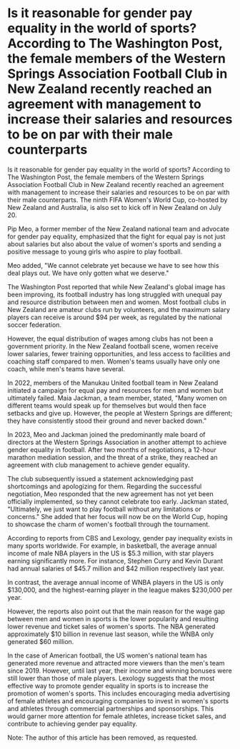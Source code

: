 # Is it reasonable for gender pay equality in the world of sports? According to The Washington Post, the female members of the Western Springs Association Football Club in New Zealand recently reached an agreement with management to increase their salaries and resources to be on par with their male counterparts 
 Is it reasonable for gender pay equality in the world of sports? According to The Washington Post, the female members of the Western Springs Association Football Club in New Zealand recently reached an agreement with management to increase their salaries and resources to be on par with their male counterparts. The ninth FIFA Women's World Cup, co-hosted by New Zealand and Australia, is also set to kick off in New Zealand on July 20.

Pip Meo, a former member of the New Zealand national team and advocate for gender pay equality, emphasized that the fight for equal pay is not just about salaries but also about the value of women's sports and sending a positive message to young girls who aspire to play football.

Meo added, "We cannot celebrate yet because we have to see how this deal plays out. We have only gotten what we deserve."

The Washington Post reported that while New Zealand's global image has been improving, its football industry has long struggled with unequal pay and resource distribution between men and women. Most football clubs in New Zealand are amateur clubs run by volunteers, and the maximum salary players can receive is around $94 per week, as regulated by the national soccer federation.

However, the equal distribution of wages among clubs has not been a government priority. In the New Zealand football scene, women receive lower salaries, fewer training opportunities, and less access to facilities and coaching staff compared to men. Women's teams usually have only one coach, while men's teams have several.

In 2022, members of the Manukau United football team in New Zealand initiated a campaign for equal pay and resources for men and women but ultimately failed. Maia Jackman, a team member, stated, "Many women on different teams would speak up for themselves but would then face setbacks and give up. However, the people at Western Springs are different; they have consistently stood their ground and never backed down."

In 2023, Meo and Jackman joined the predominantly male board of directors at the Western Springs Association in another attempt to achieve gender equality in football. After two months of negotiations, a 12-hour marathon mediation session, and the threat of a strike, they reached an agreement with club management to achieve gender equality.

The club subsequently issued a statement acknowledging past shortcomings and apologizing for them. Regarding the successful negotiation, Meo responded that the new agreement has not yet been officially implemented, so they cannot celebrate too early. Jackman stated, "Ultimately, we just want to play football without any limitations or concerns." She added that her focus will now be on the World Cup, hoping to showcase the charm of women's football through the tournament.

According to reports from CBS and Lexology, gender pay inequality exists in many sports worldwide. For example, in basketball, the average annual income of male NBA players in the US is $5.3 million, with star players earning significantly more. For instance, Stephen Curry and Kevin Durant had annual salaries of $45.7 million and $42 million respectively last year.

In contrast, the average annual income of WNBA players in the US is only $130,000, and the highest-earning player in the league makes $230,000 per year.

However, the reports also point out that the main reason for the wage gap between men and women in sports is the lower popularity and resulting lower revenue and ticket sales of women's sports. The NBA generated approximately $10 billion in revenue last season, while the WNBA only generated $60 million.

In the case of American football, the US women's national team has generated more revenue and attracted more viewers than the men's team since 2019. However, until last year, their income and winning bonuses were still lower than those of male players. Lexology suggests that the most effective way to promote gender equality in sports is to increase the promotion of women's sports. This includes encouraging media advertising of female athletes and encouraging companies to invest in women's sports and athletes through commercial partnerships and sponsorships. This would garner more attention for female athletes, increase ticket sales, and contribute to achieving gender pay equality.

Note: The author of this article has been removed, as requested.